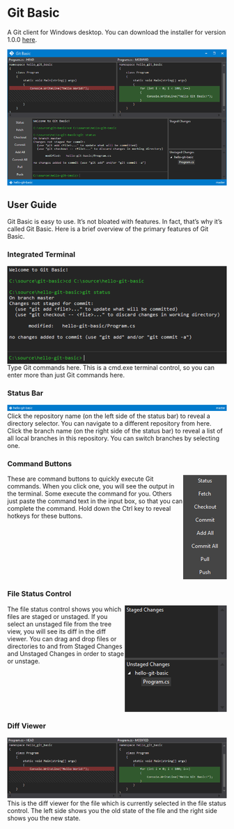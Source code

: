 # Git Basic
A Git client for Windows desktop. You can download the installer for version 1.0.0 [here](Released/v1.0.0/GitBasic.msi).

![Git Basic Screenshot](Documentation/Screenshots/GitBasicScreenshot.png?raw=true "Git Basic")

## User Guide
Git Basic is easy to use. It’s not bloated with features. In fact, that’s why it’s called Git Basic. Here is a brief overview of the primary features of Git Basic.

### Integrated Terminal
<img align="right" src="https://github.com/MattTheMan/git-basic/blob/develop/Documentation/Screenshots/Terminal.png">
Type Git commands here. This is a cmd.exe terminal control, so you can enter more than just Git commands here.
<br clear="right">

### Status Bar
<img src="https://github.com/MattTheMan/git-basic/blob/develop/Documentation/Screenshots/StatusBar.png">
Click the repository name (on the left side of the status bar) to reveal a directory selector. You can navigate to a different    repository from here. Click the branch name (on the right side of the status bar) to reveal a list of all local branches in this repository. You can switch branches by selecting one.
 
### Command Buttons
<img align="right" src="https://github.com/MattTheMan/git-basic/blob/develop/Documentation/Screenshots/CommandButtons.png">
These are command buttons to quickly execute Git commands. When you click one, you will see the output in the terminal. Some execute the command for you. Others just paste the command text in the input box, so that you can complete the command. Hold down the Ctrl key to reveal hotkeys for these buttons.
<br clear="right">

### File Status Control
<img align="right" src="https://github.com/MattTheMan/git-basic/blob/develop/Documentation/Screenshots/FileStatus.png">
The file status control shows you which files are staged or unstaged. If you select an unstaged file from the tree view, you will see its diff in the diff viewer. You can drag and drop files or directories to and from Staged Changes and Unstaged Changes in order to stage or unstage.
<br clear="right">

### Diff Viewer
<img src="https://github.com/MattTheMan/git-basic/blob/develop/Documentation/Screenshots/DiffViewer.png">
This is the diff viewer for the file which is currently selected in the file status control. The left side shows you the old state of the file and the right side shows you the new state.
